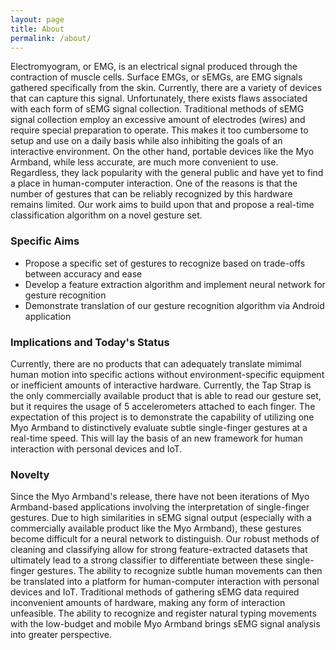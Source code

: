 ```yaml
---
layout: page
title: About
permalink: /about/
---
```


<html>
  <body>
    <p>Electromyogram, or EMG, is an electrical signal produced through the contraction of muscle cells. Surface EMGs, or sEMGs, are EMG signals gathered specifically from the skin. Currently, there are a variety of devices that can capture this signal. Unfortunately, there exists flaws associated with each form of sEMG signal collection. Traditional methods of sEMG signal collection employ an excessive amount of electrodes (wires) and require special preparation to operate. This makes it too cumbersome to setup and use on a daily basis while also inhibiting the goals of an interactive environment. On the other hand, portable devices like the Myo Armband, while less accurate, are much more convenient to use. Regardless, they lack popularity with the general public and have yet to find a place in human-computer interaction. One of the reasons is that the number of gestures that can be reliably recognized by this hardware remains limited. Our work aims to build upon that and propose a real-time classification algorithm on a novel gesture set.</p>
      <h3>Specific Aims</h3>
      <p><ul>
        <li>Propose a specific set of gestures to recognize based on trade-offs between accuracy and ease</li>
        <li>Develop a feature extraction algorithm and implement neural network for gesture recognition</li>
        <li>Demonstrate translation of our gesture recognition algorithm via Android application</li>
      </ul></p>
      <h3>Implications and Today's Status</h3>
      <p>Currently, there are no products that can adequately translate mimimal human motion into specific actions without environment-specific equipment or inefficient amounts of interactive hardware. Currently, the Tap Strap is the only commercially available product that is able to read our gesture set, but it requires the usage of 5 accelerometers attached to each finger. The expectation of this project is to demonstrate the capability of utilizing one Myo Armband to distinctively evaluate subtle single-finger gestures at a real-time speed. This will lay the basis of an new framework for human interaction with personal devices and IoT.</p>
      <!--<center><figure>
          <img class = "size" src="https://cnet1.cbsistatic.com/img/00XQEmFzx7Xio51Kw8V0E4zo_oE=/2017/11/21/b97d2dc7-e471-47b8-a2e0-9091b2d26bcd/fl-tapkeyboard-cnetstill.jpg" style="max-width:50%;">
          <center><figcaption>The Tap Strap translates the change in accelerometer readings to user input</figcaption></center>-->
        </figure></center>
  <h3>Novelty</h3>
  <p>Since the Myo Armband's release, there have not been iterations of Myo Armband-based applications involving the interpretation of single-finger gestures. Due to high similarities in sEMG signal output (especially with a commercially available product like the Myo Armband), these gestures become difficult for a neural network to distinguish. Our robust methods of cleaning and classifying allow for strong feature-extracted datasets that ultimately lead to a strong classifier to differentiate between these single-finger gestures. The ability to recognize subtle human movements can then be translated into a platform for human-computer interaction with personal devices and IoT. Traditional methods of gathering sEMG data required inconvenient amounts of hardware, making any form of interaction unfeasible. The ability to recognize and register natural typing movements with the low-budget and mobile Myo Armband brings sEMG signal analysis into greater perspective.</p>
  </body>
</html>
